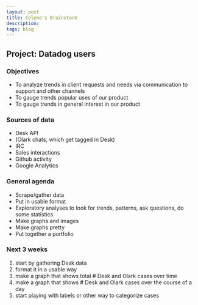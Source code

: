 ```yaml
---
layout: post
title: Celene's Brainstorm
description:
tags: blog
---
```

<section>
<section>

## Project: Datadog users

### Objectives

* To analyze trends in client requests and needs via communication to support and other channels
* To gauge trends popular uses of our product
* To gauge trends in general interest in our product

### Sources of data

* Desk API
* (Olark chats, which get tagged in Desk)
* IRC
* Sales interactions
* Github activity
* Google Analytics

### General agenda

* Scrape/gather data
* Put in usable format
* Exploratory analyses to look for trends, patterns, ask questions, do some statistics
* Make graphs and images
* Make graphs pretty
* Put together a portfolio

### Next 3 weeks

1. start by gathering Desk data
2. format it in a usable way
3. make a graph that shows total # Desk and Olark cases over time
4. make a graph that shows # Desk and Olark cases over the course of a day
5. start playing with labels or other way to categorize cases

</section>
</section>
